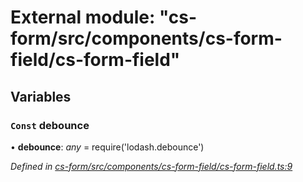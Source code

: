 # External module: "cs-form/src/components/cs-form-field/cs-form-field"

## Variables

### `Const` debounce

• **debounce**: *any* =  require('lodash.debounce')

*Defined in [cs-form/src/components/cs-form-field/cs-form-field.ts:9](https://github.com/RichardHovenkamp/csnext/blob/6deb7f51/packages/cs-form/src/components/cs-form-field/cs-form-field.ts#L9)*
